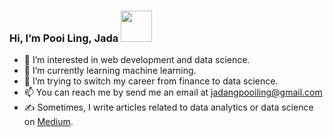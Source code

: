 ### Hi, I’m Pooi Ling, Jada <img src="https://user-images.githubusercontent.com/39955420/147578264-bae0526c-028a-49d2-8af8-d08bb4edbd2a.gif" width="50" />
- 👀 I’m interested in web development and data science.
- 🌱 I’m currently learning machine learning. 
- 💞️ I’m trying to switch my career from finance to data science. 
- 📫 You can reach me by send me an email at jadangpooiling@gmail.com
- ✍ Sometimes, I write articles related to data analytics or data science on <a href="https://medium.com/@jadangpooiling">Medium</a>.

<!---
jadanpl/jadanpl is a ✨ special ✨ repository because its `README.md` (this file) appears on your GitHub profile.
You can click the Preview link to take a look at your changes.
--->
